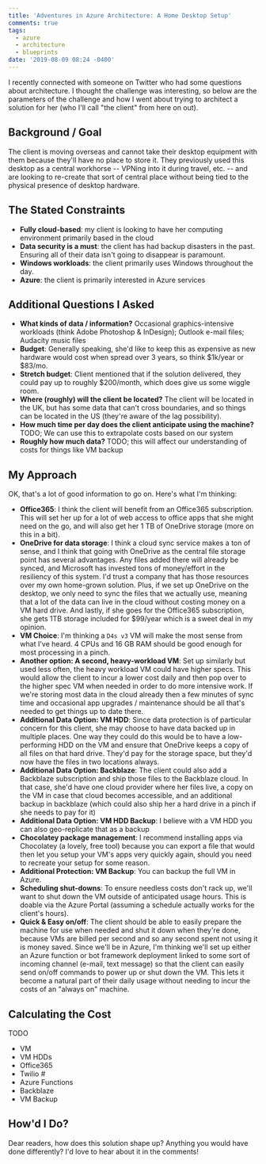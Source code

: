 ```yaml
---
title: 'Adventures in Azure Architecture: A Home Desktop Setup'
comments: true
tags:
  - azure
  - architecture
  - blueprints
date: '2019-08-09 08:24 -0400'
---
```

I recently connected with someone on Twitter who had some questions about architecture. I thought the challenge was interesting, so below are the parameters of the challenge and how I went about trying to architect a solution for her (who I'll call "the client" from here on out).

## Background / Goal

The client is moving overseas and cannot take their desktop equipment with them because they'll have no place to store it. They previously used this desktop as a central workhorse -- VPNing into it during travel, etc. -- and are looking to re-create that sort of central place without being tied to the physical presence of desktop hardware.

## The Stated Constraints

* **Fully cloud-based**: my client is looking to have her computing environment primarily based in the cloud
* **Data security is a must**: the client has had backup disasters in the past. Ensuring all of their data isn't going to disappear is paramount.
* **Windows workloads**: the client primarily uses Windows throughout the day.
* **Azure**: the client is primarily interested in Azure services

## Additional Questions I Asked

* **What kinds of data / information?** Occasional graphics-intensive workloads (think Adobe Photoshop & InDesign); Outlook e-mail files; Audacity music files
* **Budget**: Generally speaking, she'd like to keep this as expensive as new hardware would cost when spread over 3 years, so think $1k/year or $83/mo. 
* **Stretch budget**: Client mentioned that if the solution delivered, they could pay up to roughly $200/month, which does give us some wiggle room.
* **Where (roughly) will the client be located?** The client will be located in the UK, but has some data that can't cross boundaries, and so things can be located in the US (they're aware of the lag possibility).
* **How much time per day does the client anticipate using the machine?** TODO; We can use this to extrapolate costs based on our system
* **Roughly how much data?** TODO; this will affect our understanding of costs for things like VM backup

## My Approach

OK, that's a lot of good information to go on. Here's what I'm thinking:

* **Office365**: I think the client will benefit from an Office365 subscription. This will set her up for a lot of web access to office apps that she might need on the go, and will also get her 1 TB of OneDrive storage (more on this in a bit).
* **OneDrive for data storage**: I think a cloud sync service makes a ton of sense, and I think that going with OneDrive as the central file storage point has several advantages. Any files added there will already be synced, and Microsoft has invested tons of money/effort in the resiliency of this system. I'd trust a company that has those resources over my own home-grown solution. Plus, if we set up OneDrive on the desktop, we only need to sync the files that we actually use, meaning that a lot of the data can live in the cloud without costing money on a VM hard drive. And lastly, if she goes for the Office365 subscription, she gets 1TB storage included for $99/year which is a sweet deal in my opinion.
* **VM Choice**: I'm thinking a `D4s v3` VM will make the most sense from what I've heard. 4 CPUs and 16 GB RAM should be good enough for most processing in a pinch.
* **Another option: A second, heavy-workload VM**: Set up similarly but used less often, the heavy workload VM could have higher specs. This would allow the client to incur a lower cost daily and then pop over to the higher spec VM when needed in order to do more intensive work. If we're storing most data in the cloud already then a few minutes of sync time and occasional app upgrades / maintenance should be all that's needed to get things up to date there.
* **Additional Data Option: VM HDD**: Since data protection is of particular concern for this client, she may choose to have data backed up in multiple places. One way they could do this would be to have a low-performing HDD on the VM and ensure that OneDrive keeps a copy of all files on that hard drive. They'd pay for the storage space, but they'd now have the files in two locations always.
* **Additional Data Option: Backblaze**: The client could also add a Backblaze subscription and ship those files to the Backblaze cloud. In that case, she'd have one cloud provider where her files live, a copy on the VM in case that cloud becomes accessible, and an additional backup in backblaze (which could also ship her a hard drive in a pinch if she needs to pay for it)
* **Additional Data Option: VM HDD Backup**: I believe with a VM HDD you can also geo-replicate that as a backup
* **Chocolatey package management**: I recommend installing apps via Chocolatey (a lovely, free tool) because you can export a file that would then let you setup your VM's apps very quickly again, should you need to recreate your setup for some reason.
* **Additional Protection: VM Backup**: You can backup the full VM in Azure.
* **Scheduling shut-downs**: To ensure needless costs don't rack up, we'll want to shut down the VM outside of anticipated usage hours. This is doable via the Azure Portal (assuming a schedule actually works for the client's hours).
* **Quick & Easy on/off**: The client should be able to easily prepare the machine for use when needed and shut it down when they're done, because VMs are billed per second and so any second spent not using it is money saved. Since we'll be in Azure, I'm thinking we'll set up either an Azure function or bot framework deployment linked to some sort of incoming channel (e-mail, text message) so that the client can easily send on/off commands to power up or shut down the VM. This lets it become a natural part of their daily usage without needing to incur the costs of an "always on" machine.

## Calculating the Cost

TODO

* VM
* VM HDDs
* Office365
* Twilio #
* Azure Functions
* Backblaze
* VM Backup

## How'd I Do?

Dear readers, how does this solution shape up? Anything you would have done differently? I'd love to hear about it in the comments!
